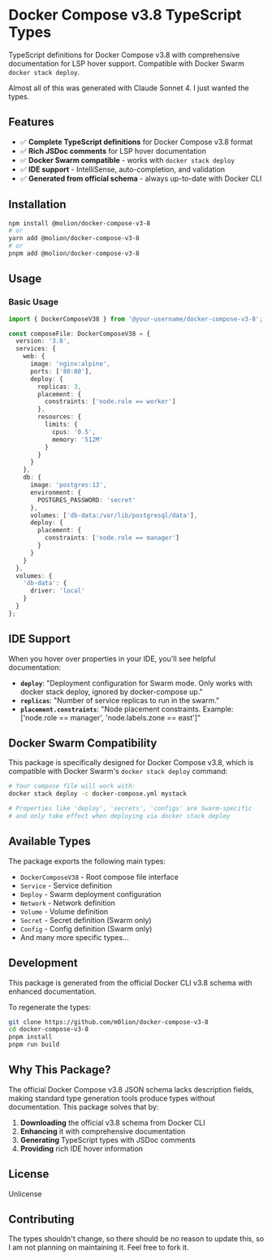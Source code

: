 # Docker Compose v3.8 TypeScript Types

TypeScript definitions for Docker Compose v3.8 with comprehensive documentation for LSP hover support. Compatible with Docker Swarm `docker stack deploy`.

Almost all of this was generated with Claude Sonnet 4. I just wanted the types.

## Features

- ✅ **Complete TypeScript definitions** for Docker Compose v3.8 format
- ✅ **Rich JSDoc comments** for LSP hover documentation  
- ✅ **Docker Swarm compatible** - works with `docker stack deploy`
- ✅ **IDE support** - IntelliSense, auto-completion, and validation
- ✅ **Generated from official schema** - always up-to-date with Docker CLI

## Installation

```bash
npm install @molion/docker-compose-v3-8
# or
yarn add @molion/docker-compose-v3-8
# or  
pnpm add @molion/docker-compose-v3-8
```

## Usage

### Basic Usage

```typescript
import { DockerComposeV38 } from '@your-username/docker-compose-v3-8';

const composeFile: DockerComposeV38 = {
  version: '3.8',
  services: {
    web: {
      image: 'nginx:alpine',
      ports: ['80:80'],
      deploy: {
        replicas: 3,
        placement: {
          constraints: ['node.role == worker']
        },
        resources: {
          limits: {
            cpus: '0.5',
            memory: '512M'
          }
        }
      }
    },
    db: {
      image: 'postgres:13',
      environment: {
        POSTGRES_PASSWORD: 'secret'
      },
      volumes: ['db-data:/var/lib/postgresql/data'],
      deploy: {
        placement: {
          constraints: ['node.role == manager']
        }
      }
    }
  },
  volumes: {
    'db-data': {
      driver: 'local'
    }
  }
};
```

## IDE Support

When you hover over properties in your IDE, you'll see helpful documentation:

- **`deploy`**: "Deployment configuration for Swarm mode. Only works with docker stack deploy, ignored by docker-compose up."
- **`replicas`**: "Number of service replicas to run in the swarm."
- **`placement.constraints`**: "Node placement constraints. Example: ['node.role == manager', 'node.labels.zone == east']"

## Docker Swarm Compatibility

This package is specifically designed for Docker Compose v3.8, which is compatible with Docker Swarm's `docker stack deploy` command:

```bash
# Your compose file will work with:
docker stack deploy -c docker-compose.yml mystack

# Properties like 'deploy', 'secrets', 'configs' are Swarm-specific
# and only take effect when deploying via docker stack deploy
```

## Available Types

The package exports the following main types:

- `DockerComposeV38` - Root compose file interface
- `Service` - Service definition
- `Deploy` - Swarm deployment configuration  
- `Network` - Network definition
- `Volume` - Volume definition
- `Secret` - Secret definition (Swarm only)
- `Config` - Config definition (Swarm only)
- And many more specific types...

## Development

This package is generated from the official Docker CLI v3.8 schema with enhanced documentation.

To regenerate the types:

```bash
git clone https://github.com/m0lion/docker-compose-v3-8
cd docker-compose-v3-8
pnpm install
pnpm run build
```

## Why This Package?

The official Docker Compose v3.8 JSON schema lacks description fields, making standard type generation tools produce types without documentation. This package solves that by:

1. **Downloading** the official v3.8 schema from Docker CLI
2. **Enhancing** it with comprehensive documentation
3. **Generating** TypeScript types with JSDoc comments
4. **Providing** rich IDE hover information

## License

Unlicense

## Contributing

The types shouldn't change, so there should be no reason to update this, so I am not planning on maintaining it. Feel free to fork it.

